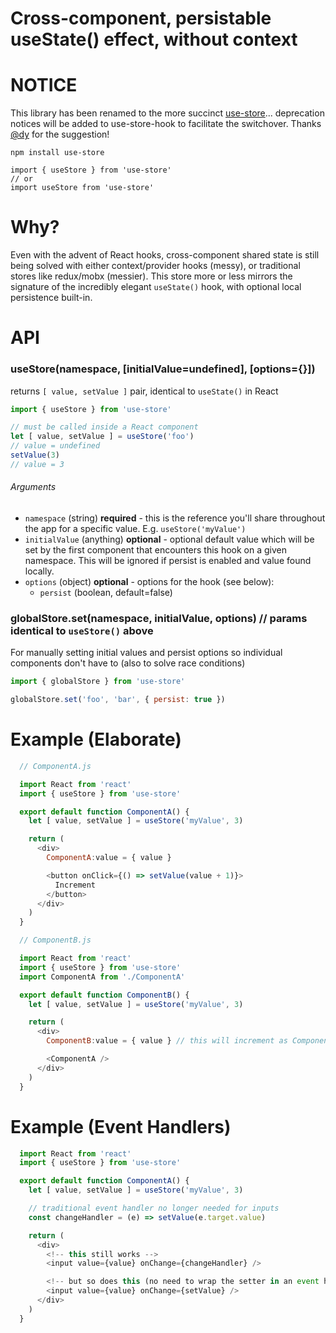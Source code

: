 Cross-component, persistable useState() effect, without context
===

# NOTICE
This library has been renamed to the more succinct [use-store](https://www.npmjs.com/package/use-store)... deprecation notices will be added to use-store-hook to facilitate the switchover.  Thanks [@dy](https://github.com/dy) for the suggestion!
```
npm install use-store
```

```
import { useStore } from 'use-store'
// or
import useStore from 'use-store'
```

# Why?
Even with the advent of React hooks, cross-component shared state
is still being solved with either context/provider hooks (messy), or traditional
stores like redux/mobx (messier).  This store more or less mirrors the signature of
the incredibly elegant `useState()` hook, with optional local persistence built-in.

# API
### useStore(namespace, [initialValue=undefined], [options={}])
returns `[ value, setValue ]` pair, identical to `useState()` in React
```js
import { useStore } from 'use-store'

// must be called inside a React component
let [ value, setValue ] = useStore('foo')
// value = undefined
setValue(3)
// value = 3
```

###### Arguments
- `namespace` (string) **required** - this is the reference you'll share throughout the app for a specific value.  E.g. `useStore('myValue')`
- `initialValue` (anything) **optional** - optional default value which will be set by the first component that encounters this hook on a given namespace.  This will be ignored if persist is enabled and value found locally.
- `options` (object) **optional** - options for the hook (see below):
  - `persist` (boolean, default=false)

### globalStore.set(namespace, initialValue, options) // params identical to `useStore()` above
For manually setting initial values and persist options so individual components don't have to (also to solve race conditions)
```js
import { globalStore } from 'use-store'

globalStore.set('foo', 'bar', { persist: true })
```

# Example (Elaborate)
```js
  // ComponentA.js

  import React from 'react'
  import { useStore } from 'use-store'

  export default function ComponentA() {
    let [ value, setValue ] = useStore('myValue', 3)

    return (
      <div>
        ComponentA:value = { value }

        <button onClick={() => setValue(value + 1)}>
          Increment
        </button>
      </div>
    )
  }
```

```js
  // ComponentB.js

  import React from 'react'
  import { useStore } from 'use-store'
  import ComponentA from './ComponentA'

  export default function ComponentB() {
    let [ value, setValue ] = useStore('myValue', 3)

    return (
      <div>
        ComponentB:value = { value } // this will increment as ComponentA clicks are registered

        <ComponentA />
      </div>
    )
  }
```

# Example (Event Handlers)
```js
  import React from 'react'
  import { useStore } from 'use-store'

  export default function ComponentA() {
    let [ value, setValue ] = useStore('myValue', 3)

    // traditional event handler no longer needed for inputs
    const changeHandler = (e) => setValue(e.target.value)

    return (
      <div>
        <!-- this still works -->
        <input value={value} onChange={changeHandler} />

        <!-- but so does this (no need to wrap the setter in an event handler) -->
        <input value={value} onChange={setValue} />
      </div>
    )
  }
```
